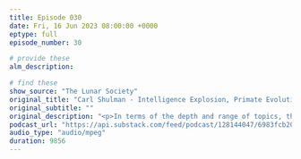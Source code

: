 ```yaml
---
title: Episode 030
date: Fri, 16 Jun 2023 08:00:00 +0000
eptype: full
episode_number: 30

# provide these
alm_description: 

# find these
show_source: "The Lunar Society"
original_title: "Carl Shulman - Intelligence Explosion, Primate Evolution, Robot Doublings, and Alignment"
original_subtitle: ""
original_description: "<p>In terms of the depth and range of topics, this episode is the best I’ve done.</p><p>No part of my worldview is the same after talking with Carl Shulman. He's the most interesting intellectual you've never heard of.</p><p>We ended up talking for 8 hours, so I'm splitting this episode into 2 parts.</p><p>This part is about Carl’s model of an intelligence explosion, which integrates everything from:</p><p>* how fast algorithmic progress and hardware improvements in AI are happening,</p><p>* what primate evolution suggests about the scaling hypothesis,</p><p>* how soon before AIs could do large parts of AI research themselves, and whether there would be faster and faster doublings of AI researchers,</p><p>* how quickly robots produced from existing factories could take over the economy.</p><p>We also discuss the odds of a takeover based on whether the AI is aligned before the intelligence explosion happens, and Carl explains why he’s more optimistic than Eliezer.</p><p>The next part, which I’ll release next week, is about all the specific mechanisms of an AI takeover, plus a whole bunch of other galaxy brain stuff.</p><p>Maybe 3 people in the world have thought as rigorously as Carl about so many interesting topics. This was a huge pleasure.</p>"
podcast_url: "https://api.substack.com/feed/podcast/128144047/6983fcb20ca59b6b904f811447d2558a.mp3"
audio_type: "audio/mpeg"
duration: 9856
---
```


